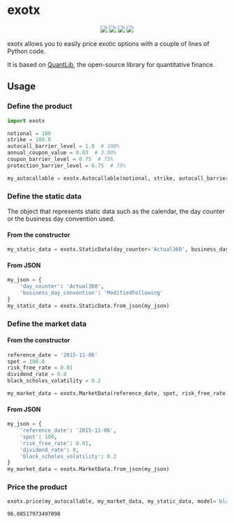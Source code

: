 # exotx
<p align="center">
    <img src="https://github.com/SebastienEveno/exotx/actions/workflows/python-package.yml/badge.svg?branch=master" />
    <a href="https://pypi.org/project/exotx" alt="Python Versions">
        <img src="https://img.shields.io/pypi/pyversions/exotx.svg?logo=python&logoColor=white" /></a>
    <a href="https://pypi.org/project/exotx" alt="PyPi">
        <img src="https://img.shields.io/pypi/v/exotx" /></a>
    <a href="https://pepy.tech/project/exotx" alt="Downloads">
        <img src="https://pepy.tech/badge/exotx" /></a>
</p>

exotx allows you to easily price exotic options with a couple of lines of Python code.

It is based on [QuantLib](https://www.quantlib.org/), the open-source library for quantitative finance.

## Usage

### Define the product
```python
import exotx

notional = 100
strike = 100.0
autocall_barrier_level = 1.0  # 100%
annual_coupon_value = 0.03  # 3.00%
coupon_barrier_level = 0.75  # 75%
protection_barrier_level = 0.75  # 75%

my_autocallable = exotx.Autocallable(notional, strike, autocall_barrier_level, annual_coupon_value, coupon_barrier_level, protection_barrier_level)
```

### Define the static data
The object that represents static data such as the calendar, the day counter or the business day convention used.

#### From the constructor
```python
my_static_data = exotx.StaticData(day_counter='Actual360', business_day_convention='ModifiedFollowing')
```

#### From JSON
```python
my_json = {
    'day_counter': 'Actual360',
    'business_day_convention': 'ModifiedFollowing'
}
my_static_data = exotx.StaticData.from_json(my_json)
```

### Define the market data
#### From the constructor
```python
reference_date = '2015-11-06'
spot = 100.0
risk_free_rate = 0.01
dividend_rate = 0.0
black_scholes_volatility = 0.2

my_market_data = exotx.MarketData(reference_date, spot, risk_free_rate, dividend_rate, black_scholes_volatility=black_scholes_volatility)
```
#### From JSON
```python
my_json = {
    'reference_date': '2015-11-06',
    'spot': 100,
    'risk_free_rate': 0.01,
    'dividend_rate': 0,
    'black_scholes_volatility': 0.2
}
my_market_data = exotx.MarketData.from_json(my_json)
```

### Price the product
```python
exotx.price(my_autocallable, my_market_data, my_static_data, model='black-scholes')
```
```plaintext
96.08517973497098
```
